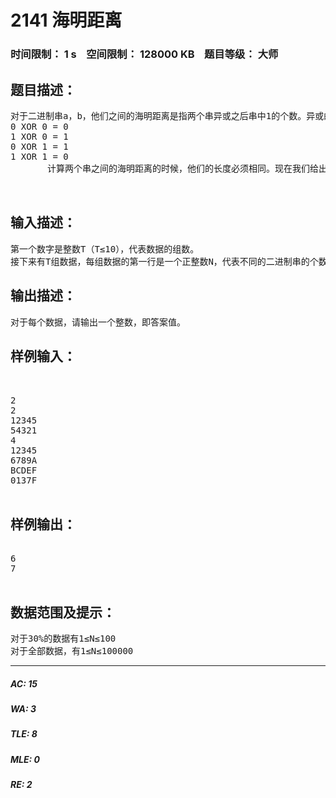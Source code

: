 # 2141 海明距离   
### 时间限制： 1 s&nbsp;&nbsp;&nbsp;&nbsp;空间限制： 128000 KB&nbsp;&nbsp;&nbsp;&nbsp;题目等级： 大师  
## 题目描述：  

<pre>
对于二进制串a，b，他们之间的海明距离是指两个串异或之后串中1的个数。异或的规则为：
0 XOR 0 = 0
1 XOR 0 = 1
0 XOR 1 = 1
1 XOR 1 = 0
       计算两个串之间的海明距离的时候，他们的长度必须相同。现在我们给出N个不同的二进制串，请计算出这些串两两之间的最短海明距离。
 
 
</pre>
  
  
## 输入描述：  

<pre>
第一个数字是整数T（T≤10），代表数据的组数。
接下来有T组数据，每组数据的第一行是一个正整数N，代表不同的二进制串的个数。接下来是N行，每行都是一个二进制串。我们用数字(0-9)和字符(A-F)来表示这个二进制串。它代表这个二进制串的16进制码。例如，“12345”代表的二进制串为“00010010001101000101”。
</pre>
  
  
## 输出描述：  

<pre>
对于每个数据，请输出一个整数，即答案值。
</pre>
  
  
## 样例输入：  

<pre>
 

2
2
12345
54321
4
12345
6789A
BCDEF
0137F

</pre>
  
  
## 样例输出：  

<pre>

6
7

</pre>
  
  
## 数据范围及提示：  

<pre>
对于30%的数据有1≤N≤100
对于全部数据，有1≤N≤100000
</pre>
  
  
***  

##### AC: 15  
##### WA: 3  
##### TLE: 8  
##### MLE: 0  
##### RE: 2  
